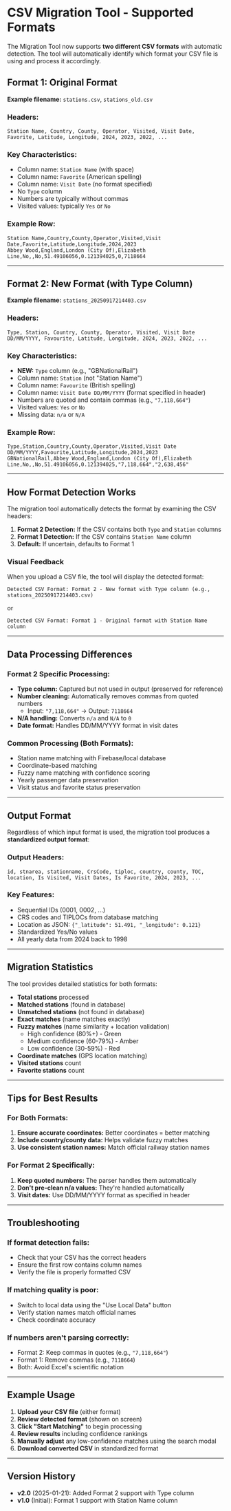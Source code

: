 # CSV Migration Tool - Supported Formats

The Migration Tool now supports **two different CSV formats** with automatic detection. The tool will automatically identify which format your CSV file is using and process it accordingly.

## Format 1: Original Format

**Example filename:** `stations.csv`, `stations_old.csv`

### Headers:
```
Station Name, Country, County, Operator, Visited, Visit Date, Favorite, Latitude, Longitude, 2024, 2023, 2022, ...
```

### Key Characteristics:
- Column name: `Station Name` (with space)
- Column name: `Favorite` (American spelling)
- Column name: `Visit Date` (no format specified)
- No `Type` column
- Numbers are typically without commas
- Visited values: typically `Yes` or `No`

### Example Row:
```csv
Station Name,Country,County,Operator,Visited,Visit Date,Favorite,Latitude,Longitude,2024,2023
Abbey Wood,England,London (City Of),Elizabeth Line,No,,No,51.49106056,0.121394025,0,7118664
```

---

## Format 2: New Format (with Type Column)

**Example filename:** `stations_20250917214403.csv`

### Headers:
```
Type, Station, Country, County, Operator, Visited, Visit Date DD/MM/YYYY, Favourite, Latitude, Longitude, 2024, 2023, 2022, ...
```

### Key Characteristics:
- **NEW:** `Type` column (e.g., "GBNationalRail")
- Column name: `Station` (not "Station Name")
- Column name: `Favourite` (British spelling)
- Column name: `Visit Date DD/MM/YYYY` (format specified in header)
- Numbers are quoted and contain commas (e.g., `"7,118,664"`)
- Visited values: `Yes` or `No`
- Missing data: `n/a` or `N/A`

### Example Row:
```csv
Type,Station,Country,County,Operator,Visited,Visit Date DD/MM/YYYY,Favourite,Latitude,Longitude,2024,2023
GBNationalRail,Abbey Wood,England,London (City Of),Elizabeth Line,No,,No,51.49106056,0.121394025,"7,118,664","2,638,456"
```

---

## How Format Detection Works

The migration tool automatically detects the format by examining the CSV headers:

1. **Format 2 Detection:** If the CSV contains both `Type` and `Station` columns
2. **Format 1 Detection:** If the CSV contains `Station Name` column
3. **Default:** If uncertain, defaults to Format 1

### Visual Feedback
When you upload a CSV file, the tool will display the detected format:
```
Detected CSV Format: Format 2 - New format with Type column (e.g., stations_20250917214403.csv)
```
or
```
Detected CSV Format: Format 1 - Original format with Station Name column
```

---

## Data Processing Differences

### Format 2 Specific Processing:
- **Type column:** Captured but not used in output (preserved for reference)
- **Number cleaning:** Automatically removes commas from quoted numbers
  - Input: `"7,118,664"` → Output: `7118664`
- **N/A handling:** Converts `n/a` and `N/A` to `0`
- **Date format:** Handles DD/MM/YYYY format in visit dates

### Common Processing (Both Formats):
- Station name matching with Firebase/local database
- Coordinate-based matching
- Fuzzy name matching with confidence scoring
- Yearly passenger data preservation
- Visit status and favorite status preservation

---

## Output Format

Regardless of which input format is used, the migration tool produces a **standardized output format**:

### Output Headers:
```
id, stnarea, stationname, CrsCode, tiploc, country, county, TOC, location, Is Visited, Visit Dates, Is Favorite, 2024, 2023, ...
```

### Key Features:
- Sequential IDs (0001, 0002, ...)
- CRS codes and TIPLOCs from database matching
- Location as JSON: `{"_latitude": 51.491, "_longitude": 0.121}`
- Standardized Yes/No values
- All yearly data from 2024 back to 1998

---

## Migration Statistics

The tool provides detailed statistics for both formats:
- **Total stations** processed
- **Matched stations** (found in database)
- **Unmatched stations** (not found in database)
- **Exact matches** (name matches exactly)
- **Fuzzy matches** (name similarity + location validation)
  - High confidence (80%+) - Green
  - Medium confidence (60-79%) - Amber
  - Low confidence (30-59%) - Red
- **Coordinate matches** (GPS location matching)
- **Visited stations** count
- **Favorite stations** count

---

## Tips for Best Results

### For Both Formats:
1. **Ensure accurate coordinates:** Better coordinates = better matching
2. **Include country/county data:** Helps validate fuzzy matches
3. **Use consistent station names:** Match official railway station names

### For Format 2 Specifically:
1. **Keep quoted numbers:** The parser handles them automatically
2. **Don't pre-clean n/a values:** They're handled automatically
3. **Visit dates:** Use DD/MM/YYYY format as specified in header

---

## Troubleshooting

### If format detection fails:
- Check that your CSV has the correct headers
- Ensure the first row contains column names
- Verify the file is properly formatted CSV

### If matching quality is poor:
- Switch to local data using the "Use Local Data" button
- Verify station names match official names
- Check coordinate accuracy

### If numbers aren't parsing correctly:
- Format 2: Keep commas in quotes (e.g., `"7,118,664"`)
- Format 1: Remove commas (e.g., `7118664`)
- Both: Avoid Excel's scientific notation

---

## Example Usage

1. **Upload your CSV file** (either format)
2. **Review detected format** (shown on screen)
3. **Click "Start Matching"** to begin processing
4. **Review results** including confidence rankings
5. **Manually adjust** any low-confidence matches using the search modal
6. **Download converted CSV** in standardized format

---

## Version History

- **v2.0** (2025-01-21): Added Format 2 support with Type column
- **v1.0** (Initial): Format 1 support with Station Name column

